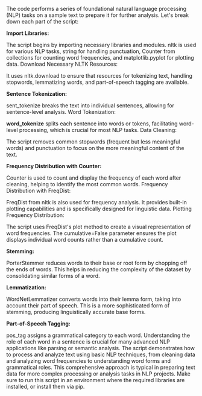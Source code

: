 The code performs a series of foundational natural language processing (NLP) tasks on a sample text to prepare it for further analysis. Let's break down each part of the script:

**Import Libraries:**

The script begins by importing necessary libraries and modules. nltk is used for various NLP tasks, string for handling punctuation, Counter from collections for counting word frequencies, and matplotlib.pyplot for plotting data.
Download Necessary NLTK Resources:

It uses nltk.download to ensure that resources for tokenizing text, handling stopwords, lemmatizing words, and part-of-speech tagging are available.



**Sentence Tokenization:**

sent_tokenize breaks the text into individual sentences, allowing for sentence-level analysis.
Word Tokenization:

**word_tokenize** 
splits each sentence into words or tokens, facilitating word-level processing, which is crucial for most NLP tasks.
Data Cleaning:

The script removes common stopwords (frequent but less meaningful words) and punctuation to focus on the more meaningful content of the text.

**Frequency Distribution with Counter:**

Counter is used to count and display the frequency of each word after cleaning, helping to identify the most common words.
Frequency Distribution with FreqDist:

FreqDist from nltk is also used for frequency analysis. It provides built-in plotting capabilities and is specifically designed for linguistic data.
Plotting Frequency Distribution:

The script uses FreqDist's plot method to create a visual representation of word frequencies. The cumulative=False parameter ensures the plot displays individual word counts rather than a cumulative count.

**Stemming:**

PorterStemmer reduces words to their base or root form by chopping off the ends of words. This helps in reducing the complexity of the dataset by consolidating similar forms of a word.

**Lemmatization:**

WordNetLemmatizer converts words into their lemma form, taking into account their part of speech. This is a more sophisticated form of stemming, producing linguistically accurate base forms.

**Part-of-Speech Tagging:**

pos_tag assigns a grammatical category to each word. Understanding the role of each word in a sentence is crucial for many advanced NLP applications like parsing or semantic analysis.
The script demonstrates how to process and analyze text using basic NLP techniques, from cleaning data and analyzing word frequencies to understanding word forms and grammatical roles. This comprehensive approach is typical in preparing text data for more complex processing or analysis tasks in NLP projects. Make sure to run this script in an environment where the required libraries are installed, or install them via pip.
